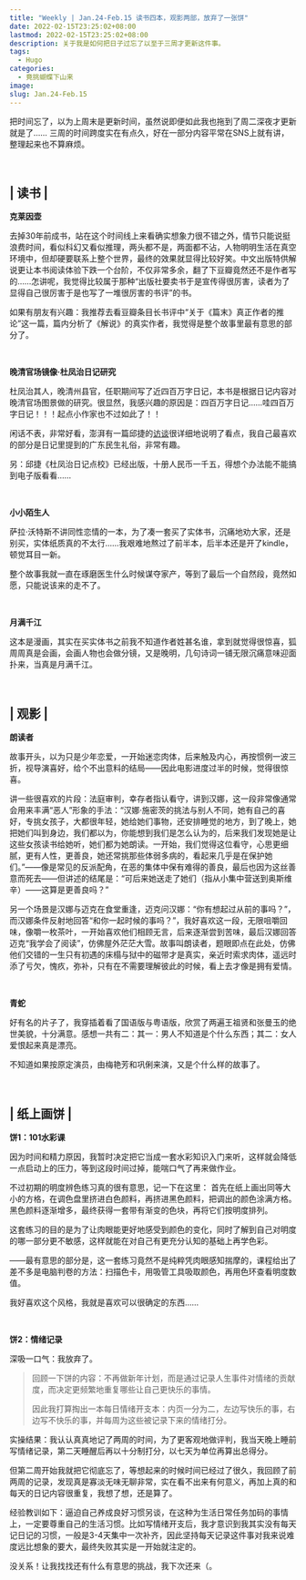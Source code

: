 ```yaml
---
title: "Weekly | Jan.24-Feb.15 读书四本，观影两部，放弃了一张饼"
date: 2022-02-15T23:25:02+08:00
lastmod: 2022-02-15T23:25:02+08:00
description: 关于我是如何把日子过忘了以至于三周才更新这件事。
tags:
  - Hugo
categories:
  - 竟挑蝴蝶下山来
image: 
slug: Jan.24-Feb.15
---
```

把时间忘了，以为上周末是更新时间，虽然说即便如此我也拖到了周二深夜才更新就是了…… 三周的时间跨度实在有点久，好在一部分内容平常在SNS上就有讲，整理起来也不算麻烦。

 <br>

## | 读书 | 

**克莱因壶**

去掉30年前成书，站在这个时间线上来看确实想象力很不错之外，情节只能说挺浪费时间，看似科幻又看似推理，两头都不是，两面都不沾，人物明明生活在真空环境中，但却硬要联系上整个世界，最终的效果就显得比较好笑。中文出版特供解说更让本书阅读体验下跌一个台阶，不仅非常多余，翻了下豆瓣竟然还不是作者写的……怎讲呢，我觉得比较属于那种“出版社要卖书于是宣传得很厉害，读者为了显得自己很厉害于是也写了一堆很厉害的书评”的书。

如果有朋友有兴趣：我推荐去看豆瓣条目长书评中“关于《篇末》真正作者的推论”这一篇，篇内分析了《解说》的真实作者，我觉得是整个故事里最有意思的部分了。

 <br>

**晚清官场镜像·杜凤治日记研究**

杜凤治其人，晚清州县官，任职期间写了近四百万字日记，本书是根据日记内容对晚清官场图景做的研究。很显然，我感兴趣的原因是：四百万字日记……哇四百万字日记！！！起点小作家也不过如此了！！

闲话不表，非常好看，澎湃有一篇邱捷的[访谈](https://www.thepaper.cn/newsDetail_forward_13854035)很详细地说明了看点，我自己最喜欢的部分是日记里提到的广东民生礼俗，非常有趣。

另：邱捷《杜凤治日记点校》已经出版，十册人民币一千五，得想个办法能不能搞到电子版看看……

 <br>

**小小陌生人**

萨拉·沃特斯不讲同性恋情的一本，为了凑一套买了实体书，沉痛地劝大家，还是别买，实体纸质真的不太行……我艰难地熬过了前半本，后半本还是开了kindle，顿觉耳目一新。

整个故事我就一直在琢磨医生什么时候谋夺家产，等到了最后一个自然段，竟然如愿，只能说该来的走不了。

 <br>

**月满千江**

这本是漫画，其实在买实体书之前我不知道作者姓甚名谁，拿到就觉得很惊喜，狐周周真是会画，会画人物也会做分镜，又是晚明，几句诗词一铺无限沉痛意味迎面扑来，当真是月满千江。

<br>

## | 观影 | 



**朗读者**

故事开头，以为只是少年恋爱，一开始迷恋肉体，后来触及内心，再按惯例一波三折，视导演喜好，给个不出意料的结局——因此电影进度过半的时候，觉得很惊喜。

讲一些很喜欢的片段：法庭审判，幸存者指认看守，讲到汉娜，这一段非常像通常会用来丰满“恶人”形象的手法：“汉娜·施密茨的挑法与别人不同，她有自己的喜好，专挑女孩子，大都很年轻，她给她们事物，还安排睡觉的地方，到了晚上，她把她们叫到身边，我们都以为，你能想到我们是怎么认为的，后来我们发现她是让这些女孩读书给她听，她们都为她朗读。一开始，我们觉得这位看守，心思更细腻，更有人性，更善良，她还常挑那些体弱多病的，看起来几乎是在保护她们。”——像是常见的反派配角，在恶的集体中保有难得的善良，最后也因为这丝善意而死去——但讲述的结尾是：“可后来她送走了她们（指从小集中营送到奥斯维辛）——这算是更善良吗？”

另一个场景是汉娜与迈克在食堂重逢，迈克问汉娜：“你有想起过从前的事吗？”，而汉娜条件反射地回答“和你一起时候的事吗？”，我好喜欢这一段，无限咀嚼回味，像嚼一枚茶叶，一开始喜欢他们相顾无言，后来逐渐尝到苦味，最后汉娜回答迈克“我学会了阅读”，仿佛屋外茫茫大雪。故事叫朗读者，题眼即点在此处，仿佛他们交错的一生只有初遇的床榻与狱中的磁带才是真实，亲近时索求肉体，遥远时添了亏欠，愧疚，弥补，只有在不需要理解彼此的时候，看上去才像是拥有爱情。

<br>

**青蛇**

好有名的片子了，我穿插着看了国语版与粤语版，欣赏了两遍王祖贤和张曼玉的绝世美貌，十分满意。感想一共有二：其一：男人不知道是个什么东西；其二：女人爱恨起来真是漂亮。

不知道如果按原定演员，由梅艳芳和巩俐来演，又是个什么样的故事了。

<br>

## | 纸上画饼 | 

**饼1：101水彩课**

因为时间和精力原因，我暂时决定把它当成一套水彩知识入门来听，这样就会降低一点启动上的压力，等到这段时间过掉，能喘口气了再来做作业。

不过初期的明度辨色练习真的很有意思，记一下在这里： 首先在纸上画出同等大小的方格，在调色盘里挤进白色颜料，再挤进黑色颜料，把调出的颜色涂满方格。黑色颜料逐渐增多，最终获得一套带有渐变的色块，再将它们按明度排列。

这套练习的目的是为了让肉眼能更好地感受到颜色的变化，同时了解到自己对明度的哪一部分更不敏感，这样就能在对自己有更充分认知的基础上再学色彩。

——最有意思的部分是，这一套练习竟然不是纯粹凭肉眼感知揣摩的，课程给出了差不多是电脑判卷的方法：扫描色卡，用吸管工具吸取颜色，再用色环查看明度数值。

我好喜欢这个风格，我就是喜欢可以很确定的东西……

<br>

**饼2：情绪记录**

深吸一口气：我放弃了。

> 回顾一下饼的内容：不再做新年计划，而是通过记录人生事件对情绪的贡献度，而决定更频繁地重复哪些让自己更快乐的事情。
>
> 因此我打算掏出一本每日情绪开支本：内页一分为二，左边写快乐的事，右边写不快乐的事，并每周为这些被记录下来的情绪打分。

实操结果：我认认真真地记了两周的时间，为了更客观地做评判，我当天晚上睡前写情绪记录，第二天睡醒后再以十分制打分，以七天为单位再算出总得分。

但第二周开始我就把它彻底忘了，等想起来的时候时间已经过了很久，我回顾了前两周的记录，发现真是寡淡无味无聊非常，实在看不出来有何意义，再加上真的和每天的日记内容很重复，我想了想，还是算了。

经验教训如下：逼迫自己养成良好习惯另谈，在这种为生活日常任务加码的事情上，一定要尊重自己的生活习惯。比如写情绪开支后，我才意识到我其实没有每天记日记的习惯，一般是3-4天集中一次补齐，因此坚持每天记录这件事对我来说难度远比想象的要大，最终失败其实是一开始就注定的。

没关系！让我找找还有什么有意思的挑战，我下次还来（。

<br>

